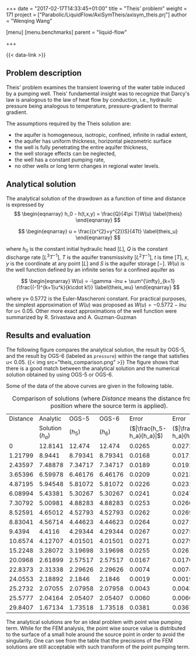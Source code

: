 +++
date = "2017-02-17T14:33:45+01:00"
title = "Theis' problem"
weight = 171
project = ["Parabolic/LiquidFlow/AxiSymTheis/axisym_theis.prj"]
author = "Wenqing Wang"

[menu]
  [menu.benchmarks]
    parent = "liquid-flow"

+++

{{< data-link >}}

## Problem description

Theis' problem examines the transient lowering of the water table induced by a pumping well. Theis' fundamental insight was to recognize that Darcy's law is analogous to the law of heat flow by conduction, i.e., hydraulic pressure being analogous to temperature, pressure-gradient to thermal gradient.

The assumptions required by the Theis solution are:

- the aquifer is homogeneous, isotropic, confined, infinite in radial extent,
- the aquifer has uniform thickness, horizontal piezometric surface
- the well is fully penetrating the entire aquifer thickness,
- the well storage effects can be neglected,
- the well has a constant pumping rate,
- no other wells or long term changes in regional water levels.

## Analytical solution

The analytical solution of the drawdown as a function of time and distance is expressed by
$$
\begin{eqnarray}
h_0 - h(t,x,y) = \frac{Q}{4\pi T}W(u)
\label{theis}
\end{eqnarray}
$$

$$
\begin{eqnarray}
u = \frac{(x^{2}+y^{2})S}{4Tt}
\label{theis_u}
\end{eqnarray}
$$

where $h_0$ is the constant initial hydraulic head $[L]$, $Q$ is the constant discharge rate [$L^{3}T^{-1}$], $T$ is the aquifer transmissivity [$L^{2}T^{-1}$], $t$ is time $[T]$, $x,y$ is the coordinate at any point $[L]$ and $S$ is the aquifer storage $[-]$. $W(u)$ is the well function defined by an infinite series for a confined aquifer as

<!-- vale off -->
$$
\begin{eqnarray}
W(u) = -\gamma -lnu + \sum^{\infty}_{k=1}{\frac{(-1)^{k+1}u^k}{k\cdot k!}}
\label{theis_wu}
\end{eqnarray}
$$
<!-- vale on -->

where $\gamma\approx$ 0.5772 is the Euler-Mascheroni constant. For practical purposes, the simplest approximation of $W(u)$ was proposed as $W(u)=-0.5772-lnu$  for $u <$ 0.05. Other more exact approximations of the well function were summarized by R. Srivastava and A. Guzman-Guzman

## Results and evaluation

The following figure compares the analytical solution, the result by OGS-5, and
 the result by OGS-6 (labeled as `pressure`) within the range that satisfies
 $u <$ 0.05.
{{< img src="theis_comparison.png" >}}
The figure shows that there is a good match between the analytical solution and
 the numerical solution obtained by using OGS-5 or OGS-6.

<p>Some of the data of the above curves are given in the following table.</p>
<table>
<caption>Comparison of solutions (where <em>Distance</em> means the distance
 from the position where the source term is applied).</caption>
<tbody>
<tr class="odd">
<td style="text-align: left;">Distance</td>
<td style="text-align: left;">Analytic</td>
<td style="text-align: left;">OGS-5</td>
<td style="text-align: left;">OGS-6</td>
<td style="text-align: left;">Error</td>
<td style="text-align: left;">Error</td>
</tr>
<tr class="even">
<td style="text-align: left;"></td>
<td style="text-align: left;">Solution (<span class="math inline"><em>h</em><sub><em>a</em></sub></span>)</td>
<td style="text-align: left;">(<span class="math inline"><em>h</em><sub>5</sub></span>)</td>
<td style="text-align: left;">(<span class="math inline"><em>h</em><sub>6</sub></span>)</td>
<td style="text-align: left;">(<span class="math inline">$|\frac{h_5-h_a}{h_a}|$</span>)</td>
<td style="text-align: left;">(<span class="math inline">$|\frac{h_6-h_a}{h_a}|$</span>)</td>
</tr>
<tr class="odd">
<td style="text-align: left;">0</td>
<td style="text-align: left;">12.8141</td>
<td style="text-align: left;">12.474</td>
<td style="text-align: left;">12.474</td>
<td style="text-align: left;">0.0265</td>
<td style="text-align: left;">0.0272</td>
</tr>
<tr class="even">
<td style="text-align: left;">1.21799</td>
<td style="text-align: left;">8.9441</td>
<td style="text-align: left;">8.79341</td>
<td style="text-align: left;">8.79341</td>
<td style="text-align: left;">0.0168</td>
<td style="text-align: left;">0.0171</td>
</tr>
<tr class="odd">
<td style="text-align: left;">2.43597</td>
<td style="text-align: left;">7.48878</td>
<td style="text-align: left;">7.34717</td>
<td style="text-align: left;">7.34717</td>
<td style="text-align: left;">0.0189</td>
<td style="text-align: left;">0.0192</td>
</tr>
<tr class="even">
<td style="text-align: left;">3.65396</td>
<td style="text-align: left;">6.59978</td>
<td style="text-align: left;">6.46176</td>
<td style="text-align: left;">6.46176</td>
<td style="text-align: left;">0.0209</td>
<td style="text-align: left;">0.0213</td>
</tr>
<tr class="odd">
<td style="text-align: left;">4.87195</td>
<td style="text-align: left;">5.94548</td>
<td style="text-align: left;">5.81072</td>
<td style="text-align: left;">5.81072</td>
<td style="text-align: left;">0.0226</td>
<td style="text-align: left;">0.0231</td>
</tr>
<tr class="even">
<td style="text-align: left;">6.08994</td>
<td style="text-align: left;">5.43381</td>
<td style="text-align: left;">5.30267</td>
<td style="text-align: left;">5.30267</td>
<td style="text-align: left;">0.0241</td>
<td style="text-align: left;">0.0247</td>
</tr>
<tr class="odd">
<td style="text-align: left;">7.30792</td>
<td style="text-align: left;">5.00981</td>
<td style="text-align: left;">4.88283</td>
<td style="text-align: left;">4.88283</td>
<td style="text-align: left;">0.0253</td>
<td style="text-align: left;">0.0260</td>
</tr>
<tr class="even">
<td style="text-align: left;">8.52591</td>
<td style="text-align: left;">4.65012</td>
<td style="text-align: left;">4.52793</td>
<td style="text-align: left;">4.52793</td>
<td style="text-align: left;">0.0262</td>
<td style="text-align: left;">0.0269</td>
</tr>
<tr class="odd">
<td style="text-align: left;">8.83041</td>
<td style="text-align: left;">4.56714</td>
<td style="text-align: left;">4.44623</td>
<td style="text-align: left;">4.44623</td>
<td style="text-align: left;">0.0264</td>
<td style="text-align: left;">0.0271</td>
</tr>
<tr class="even">
<td style="text-align: left;">9.4394</td>
<td style="text-align: left;">4.4116</td>
<td style="text-align: left;">4.29344</td>
<td style="text-align: left;">4.29344</td>
<td style="text-align: left;">0.0267</td>
<td style="text-align: left;">0.0275</td>
</tr>
<tr class="odd">
<td style="text-align: left;">10.6574</td>
<td style="text-align: left;">4.12707</td>
<td style="text-align: left;">4.01501</td>
<td style="text-align: left;">4.01501</td>
<td style="text-align: left;">0.0271</td>
<td style="text-align: left;">0.0279</td>
</tr>
<tr class="even">
<td style="text-align: left;">15.2248</td>
<td style="text-align: left;">3.28072</td>
<td style="text-align: left;">3.19698</td>
<td style="text-align: left;">3.19698</td>
<td style="text-align: left;">0.0255</td>
<td style="text-align: left;">0.0261</td>
</tr>
<tr class="odd">
<td style="text-align: left;">20.0968</td>
<td style="text-align: left;">2.61899</td>
<td style="text-align: left;">2.57517</td>
<td style="text-align: left;">2.57517</td>
<td style="text-align: left;">0.0167</td>
<td style="text-align: left;">0.0170</td>
</tr>
<tr class="even">
<td style="text-align: left;">22.8373</td>
<td style="text-align: left;">2.31338</td>
<td style="text-align: left;">2.29626</td>
<td style="text-align: left;">2.29626</td>
<td style="text-align: left;">0.0074</td>
<td style="text-align: left;">0.0074</td>
</tr>
<tr class="odd">
<td style="text-align: left;">24.0553</td>
<td style="text-align: left;">2.18892</td>
<td style="text-align: left;">2.1846</td>
<td style="text-align: left;">2.1846</td>
<td style="text-align: left;">0.0019</td>
<td style="text-align: left;">0.0019</td>
</tr>
<tr class="even">
<td style="text-align: left;">25.2732</td>
<td style="text-align: left;">2.07055</td>
<td style="text-align: left;">2.07958</td>
<td style="text-align: left;">2.07958</td>
<td style="text-align: left;">0.0043</td>
<td style="text-align: left;">0.0043</td>
</tr>
<tr class="odd">
<td style="text-align: left;">25.5777</td>
<td style="text-align: left;">2.04164</td>
<td style="text-align: left;">2.05407</td>
<td style="text-align: left;">2.05407</td>
<td style="text-align: left;">0.0060</td>
<td style="text-align: left;">0.0060</td>
</tr>
<tr class="even">
<td style="text-align: left;">29.8407</td>
<td style="text-align: left;">1.67134</td>
<td style="text-align: left;">1.73518</td>
<td style="text-align: left;">1.73518</td>
<td style="text-align: left;">0.0381</td>
<td style="text-align: left;">0.0367</td>
</tr>
</tbody>
</table>
<p>The analytical solutions are for an ideal problem with point wise pumping
 term. While for the FEM analysis, the point wise source value is distributed to
 the surface of a small hole around the source point in order to avoid the
 singularity. One can see from the table that the precisions of the FEM
 solutions are still acceptable with such transform of the point pumping
 term.</p>

